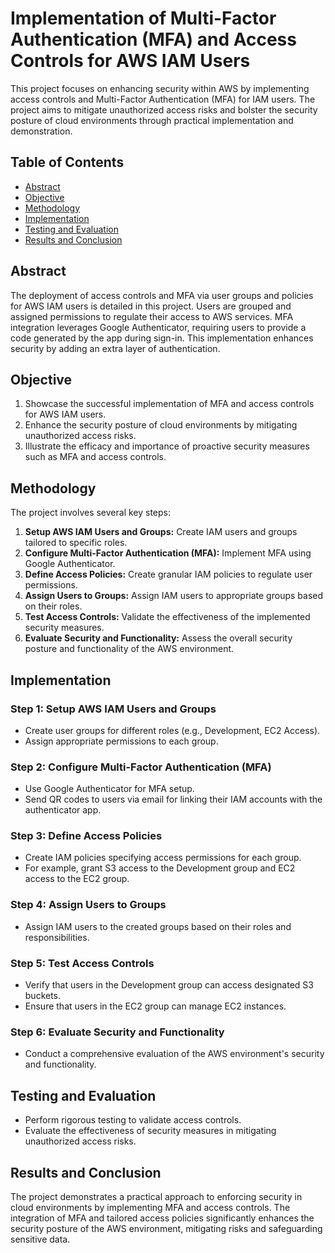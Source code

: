# Implementation of Multi-Factor Authentication (MFA) and Access Controls for AWS IAM Users

This project focuses on enhancing security within AWS by implementing access controls and Multi-Factor Authentication (MFA) for IAM users. The project aims to mitigate unauthorized access risks and bolster the security posture of cloud environments through practical implementation and demonstration.

## Table of Contents
- [Abstract](#abstract)
- [Objective](#objective)
- [Methodology](#methodology)
- [Implementation](#implementation)
- [Testing and Evaluation](#testing-and-evaluation)
- [Results and Conclusion](#results-and-conclusion)

## Abstract
The deployment of access controls and MFA via user groups and policies for AWS IAM users is detailed in this project. Users are grouped and assigned permissions to regulate their access to AWS services. MFA integration leverages Google Authenticator, requiring users to provide a code generated by the app during sign-in. This implementation enhances security by adding an extra layer of authentication.

## Objective
1. Showcase the successful implementation of MFA and access controls for AWS IAM users.
2. Enhance the security posture of cloud environments by mitigating unauthorized access risks.
3. Illustrate the efficacy and importance of proactive security measures such as MFA and access controls.

## Methodology
The project involves several key steps:
1. **Setup AWS IAM Users and Groups:** Create IAM users and groups tailored to specific roles.
2. **Configure Multi-Factor Authentication (MFA):** Implement MFA using Google Authenticator.
3. **Define Access Policies:** Create granular IAM policies to regulate user permissions.
4. **Assign Users to Groups:** Assign IAM users to appropriate groups based on their roles.
5. **Test Access Controls:** Validate the effectiveness of the implemented security measures.
6. **Evaluate Security and Functionality:** Assess the overall security posture and functionality of the AWS environment.

## Implementation
### Step 1: Setup AWS IAM Users and Groups
- Create user groups for different roles (e.g., Development, EC2 Access).
- Assign appropriate permissions to each group.

### Step 2: Configure Multi-Factor Authentication (MFA)
- Use Google Authenticator for MFA setup.
- Send QR codes to users via email for linking their IAM accounts with the authenticator app.

### Step 3: Define Access Policies
- Create IAM policies specifying access permissions for each group.
- For example, grant S3 access to the Development group and EC2 access to the EC2 group.

### Step 4: Assign Users to Groups
- Assign IAM users to the created groups based on their roles and responsibilities.

### Step 5: Test Access Controls
- Verify that users in the Development group can access designated S3 buckets.
- Ensure that users in the EC2 group can manage EC2 instances.

### Step 6: Evaluate Security and Functionality
- Conduct a comprehensive evaluation of the AWS environment's security and functionality.

## Testing and Evaluation
- Perform rigorous testing to validate access controls.
- Evaluate the effectiveness of security measures in mitigating unauthorized access risks.

## Results and Conclusion
The project demonstrates a practical approach to enforcing security in cloud environments by implementing MFA and access controls. The integration of MFA and tailored access policies significantly enhances the security posture of the AWS environment, mitigating risks and safeguarding sensitive data.


